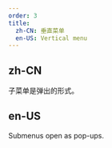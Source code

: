 ```yaml
---
order: 3
title:
  zh-CN: 垂直菜单
  en-US: Vertical menu
---
```


## zh-CN

子菜单是弹出的形式。

## en-US

Submenus open as pop-ups.


